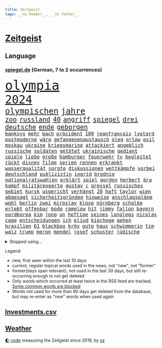 ```yaml
---
title: Zeitgeist
tags: __no_header__, __no_footer__
---
```


# [Zeitgeist](https://oliz.io/zeitgeist/)

## Language

<h3><a href="https://www.spiegel.de" target="_blank">spiegel.de</a> (German, 7 to 2 occurrences)</h3>
<p style="font-family:monospace">
<span style="font-size:32pt"><a href="news_links.html#olympia" class="current">olympia</a></span>
<br>
<span style="font-size:28pt"><a href="news_links.html#2024" class="current">2024</a></span>
<br>
<span style="font-size:20pt"><a href="news_links.html#olympischen" class="current">olympischen</a></span>
<span style="font-size:20pt"><a href="news_links.html#jahre" class="current">jahre</a></span>
<br>
<span style="font-size:16pt"><a href="news_links.html#zoo" class="current">zoo</a></span>
<span style="font-size:16pt"><a href="news_links.html#russland" class="current">russland</a></span>
<span style="font-size:16pt"><a href="news_links.html#40" class="current">40</a></span>
<span style="font-size:16pt"><a href="news_links.html#angriff" class="current">angriff</a></span>
<span style="font-size:16pt"><a href="news_links.html#spiegel" class="current">spiegel</a></span>
<span style="font-size:16pt"><a href="news_links.html#drei" class="current">drei</a></span>
<span style="font-size:16pt"><a href="news_links.html#deutsche" class="current">deutsche</a></span>
<span style="font-size:16pt"><a href="news_links.html#ende" class="current">ende</a></span>
<span style="font-size:16pt"><a href="news_links.html#geborgen" class="current">geborgen</a></span>
<br>
<span style="font-size:12pt"><a href="news_links.html#banksys" class="new">banksys</a></span>
<span style="font-size:12pt"><a href="news_links.html#mehr" class="current">mehr</a></span>
<span style="font-size:12pt"><a href="news_links.html#bach" class="current">bach</a></span>
<span style="font-size:12pt"><a href="news_links.html#präsident" class="current">präsident</a></span>
<span style="font-size:12pt"><a href="news_links.html#100" class="current">100</a></span>
<span style="font-size:12pt"><a href="news_links.html#jeanfrançois" class="new">jeanfrançois</a></span>
<span style="font-size:12pt"><a href="news_links.html#lyotard" class="new">lyotard</a></span>
<span style="font-size:12pt"><a href="news_links.html#postmoderne" class="new">postmoderne</a></span>
<span style="font-size:12pt"><a href="news_links.html#wäre" class="current">wäre</a></span>
<span style="font-size:12pt"><a href="news_links.html#gefangenenaustausch" class="new">gefangenenaustausch</a></span>
<span style="font-size:12pt"><a href="news_links.html#oleg" class="current">oleg</a></span>
<span style="font-size:12pt"><a href="news_links.html#orlow" class="current">orlow</a></span>
<span style="font-size:12pt"><a href="news_links.html#exil" class="current">exil</a></span>
<span style="font-size:12pt"><a href="news_links.html#moskau" class="current">moskau</a></span>
<span style="font-size:12pt"><a href="news_links.html#ukraine" class="current">ukraine</a></span>
<span style="font-size:12pt"><a href="news_links.html#kriegsmarine" class="new">kriegsmarine</a></span>
<span style="font-size:12pt"><a href="news_links.html#attackiert" class="current">attackiert</a></span>
<span style="font-size:12pt"><a href="news_links.html#angeblich" class="current">angeblich</a></span>
<span style="font-size:12pt"><a href="news_links.html#russische" class="current">russische</a></span>
<span style="font-size:12pt"><a href="news_links.html#soldaten" class="current">soldaten</a></span>
<span style="font-size:12pt"><a href="news_links.html#getötet" class="current">getötet</a></span>
<span style="font-size:12pt"><a href="news_links.html#ukrainische" class="current">ukrainische</a></span>
<span style="font-size:12pt"><a href="news_links.html#gedient" class="current">gedient</a></span>
<span style="font-size:12pt"><a href="news_links.html#spiele" class="current">spiele</a></span>
<span style="font-size:12pt"><a href="news_links.html#liebe" class="current">liebe</a></span>
<span style="font-size:12pt"><a href="news_links.html#große" class="current">große</a></span>
<span style="font-size:12pt"><a href="news_links.html#hamburger" class="current">hamburger</a></span>
<span style="font-size:12pt"><a href="news_links.html#feuerwehr" class="current">feuerwehr</a></span>
<span style="font-size:12pt"><a href="news_links.html#tv" class="current">tv</a></span>
<span style="font-size:12pt"><a href="news_links.html#begleitet" class="current">begleitet</a></span>
<span style="font-size:12pt"><a href="news_links.html#rückt" class="current">rückt</a></span>
<span style="font-size:12pt"><a href="news_links.html#disney" class="new">disney</a></span>
<span style="font-size:12pt"><a href="news_links.html#filme" class="current">filme</a></span>
<span style="font-size:12pt"><a href="news_links.html#serien" class="current">serien</a></span>
<span style="font-size:12pt"><a href="news_links.html#rennen" class="current">rennen</a></span>
<span style="font-size:12pt"><a href="news_links.html#erkrankt" class="current">erkrankt</a></span>
<span style="font-size:12pt"><a href="news_links.html#wasserqualität" class="current">wasserqualität</a></span>
<span style="font-size:12pt"><a href="news_links.html#sorgte" class="current">sorgte</a></span>
<span style="font-size:12pt"><a href="news_links.html#diskussionen" class="current">diskussionen</a></span>
<span style="font-size:12pt"><a href="news_links.html#wettkämpfe" class="current">wettkämpfe</a></span>
<span style="font-size:12pt"><a href="news_links.html#vorbei" class="current">vorbei</a></span>
<span style="font-size:12pt"><a href="news_links.html#deutschland" class="current">deutschland</a></span>
<span style="font-size:12pt"><a href="news_links.html#publizistin" class="new">publizistin</a></span>
<span style="font-size:12pt"><a href="news_links.html#ingrid" class="current">ingrid</a></span>
<span style="font-size:12pt"><a href="news_links.html#brodnig" class="new">brodnig</a></span>
<span style="font-size:12pt"><a href="news_links.html#nationalratswahlen" class="new">nationalratswahlen</a></span>
<span style="font-size:12pt"><a href="news_links.html#erklärt" class="current">erklärt</a></span>
<span style="font-size:12pt"><a href="news_links.html#spiel" class="current">spiel</a></span>
<span style="font-size:12pt"><a href="news_links.html#gordon" class="current">gordon</a></span>
<span style="font-size:12pt"><a href="news_links.html#herbert" class="current">herbert</a></span>
<span style="font-size:12pt"><a href="news_links.html#ära" class="current">ära</a></span>
<span style="font-size:12pt"><a href="news_links.html#kampf" class="current">kampf</a></span>
<span style="font-size:12pt"><a href="news_links.html#militärexperte" class="current">militärexperte</a></span>
<span style="font-size:12pt"><a href="news_links.html#gustav" class="current">gustav</a></span>
<span style="font-size:12pt"><a href="news_links.html#c" class="current">c</a></span>
<span style="font-size:12pt"><a href="news_links.html#gressel" class="current">gressel</a></span>
<span style="font-size:12pt"><a href="news_links.html#russisches" class="current">russisches</a></span>
<span style="font-size:12pt"><a href="news_links.html#gebiet" class="current">gebiet</a></span>
<span style="font-size:12pt"><a href="news_links.html#kursk" class="current">kursk</a></span>
<span style="font-size:12pt"><a href="news_links.html#usgericht" class="current">usgericht</a></span>
<span style="font-size:12pt"><a href="news_links.html#verhängt" class="current">verhängt</a></span>
<span style="font-size:12pt"><a href="news_links.html#20" class="current">20</a></span>
<span style="font-size:12pt"><a href="news_links.html#haft" class="current">haft</a></span>
<span style="font-size:12pt"><a href="news_links.html#taylor" class="current">taylor</a></span>
<span style="font-size:12pt"><a href="news_links.html#wien" class="current">wien</a></span>
<span style="font-size:12pt"><a href="news_links.html#abgesagt" class="current">abgesagt</a></span>
<span style="font-size:12pt"><a href="news_links.html#sicherheitsgründen" class="current">sicherheitsgründen</a></span>
<span style="font-size:12pt"><a href="news_links.html#hinweise" class="current">hinweise</a></span>
<span style="font-size:12pt"><a href="news_links.html#anschlagspläne" class="current">anschlagspläne</a></span>
<span style="font-size:12pt"><a href="news_links.html#wohl" class="current">wohl</a></span>
<span style="font-size:12pt"><a href="news_links.html#berlin" class="current">berlin</a></span>
<span style="font-size:12pt"><a href="news_links.html#zwei" class="current">zwei</a></span>
<span style="font-size:12pt"><a href="news_links.html#miroslav" class="current">miroslav</a></span>
<span style="font-size:12pt"><a href="news_links.html#klose" class="current">klose</a></span>
<span style="font-size:12pt"><a href="news_links.html#nürnberg" class="current">nürnberg</a></span>
<span style="font-size:12pt"><a href="news_links.html#schalke" class="current">schalke</a></span>
<span style="font-size:12pt"><a href="news_links.html#erlebt" class="current">erlebt</a></span>
<span style="font-size:12pt"><a href="news_links.html#offenbar" class="current">offenbar</a></span>
<span style="font-size:12pt"><a href="news_links.html#bodo" class="current">bodo</a></span>
<span style="font-size:12pt"><a href="news_links.html#ramelow" class="new">ramelow</a></span>
<span style="font-size:12pt"><a href="news_links.html#hit" class="current">hit</a></span>
<span style="font-size:12pt"><a href="news_links.html#jimmy" class="current">jimmy</a></span>
<span style="font-size:12pt"><a href="news_links.html#fallon" class="new">fallon</a></span>
<span style="font-size:12pt"><a href="news_links.html#bayern" class="current">bayern</a></span>
<span style="font-size:12pt"><a href="news_links.html#nordkorea" class="current">nordkorea</a></span>
<span style="font-size:12pt"><a href="news_links.html#kim" class="current">kim</a></span>
<span style="font-size:12pt"><a href="news_links.html#jong" class="current">jong</a></span>
<span style="font-size:12pt"><a href="news_links.html#un" class="current">un</a></span>
<span style="font-size:12pt"><a href="news_links.html#heftige" class="current">heftige</a></span>
<span style="font-size:12pt"><a href="news_links.html#seines" class="current">seines</a></span>
<span style="font-size:12pt"><a href="news_links.html#longlegs" class="current">longlegs</a></span>
<span style="font-size:12pt"><a href="news_links.html#nicolas" class="current">nicolas</a></span>
<span style="font-size:12pt"><a href="news_links.html#cage" class="current">cage</a></span>
<span style="font-size:12pt"><a href="news_links.html#entscheidungen" class="current">entscheidungen</a></span>
<span style="font-size:12pt"><a href="news_links.html#ich" class="current">ich</a></span>
<span style="font-size:12pt"><a href="news_links.html#eliud" class="new">eliud</a></span>
<span style="font-size:12pt"><a href="news_links.html#kipchoge" class="new">kipchoge</a></span>
<span style="font-size:12pt"><a href="news_links.html#gehen" class="current">gehen</a></span>
<span style="font-size:12pt"><a href="news_links.html#brasilien" class="current">brasilien</a></span>
<span style="font-size:12pt"><a href="news_links.html#61" class="current">61</a></span>
<span style="font-size:12pt"><a href="news_links.html#blackbox" class="new">blackbox</a></span>
<span style="font-size:12pt"><a href="news_links.html#kröv" class="current">kröv</a></span>
<span style="font-size:12pt"><a href="news_links.html#gute" class="current">gute</a></span>
<span style="font-size:12pt"><a href="news_links.html#haus" class="current">haus</a></span>
<span style="font-size:12pt"><a href="news_links.html#schwimmerin" class="new">schwimmerin</a></span>
<span style="font-size:12pt"><a href="news_links.html#tim" class="current">tim</a></span>
<span style="font-size:12pt"><a href="news_links.html#walz" class="new">walz</a></span>
<span style="font-size:12pt"><a href="news_links.html#trump" class="current">trump</a></span>
<span style="font-size:12pt"><a href="news_links.html#meron" class="new">meron</a></span>
<span style="font-size:12pt"><a href="news_links.html#mendel" class="new">mendel</a></span>
<span style="font-size:12pt"><a href="news_links.html#josef" class="current">josef</a></span>
<span style="font-size:12pt"><a href="news_links.html#schuster" class="new">schuster</a></span>
<span style="font-size:12pt"><a href="news_links.html#jüdische" class="current">jüdische</a></span>
</p>
<details>
<summary>Stopped using...</summary>
<p class="former" style="font-size:12pt">
cristiano(1389) ronaldo(1389) treffer(1389) beschäftigt(1388) lebensmittel(1388) sanktionen(1388) 75(1387) kohle(1387) uno(1387) vereinigten(1387) 6(1386) angeles(1386) aufgefordert(1386) brüssel(1386) gewaltige(1386) gezogen(1386) summe(1386) volker(1386) analyse(1385) becker(1385) blickt(1385) joachim(1385) niederlanden(1385) pflege(1385) plus(1385) verlust(1385) welchem(1385) xi(1385) äußerungen(1385) berühmt(1384) egal(1384) klaren(1384) übergriffe(1384) bochum(1383) erlassen(1383) flüchtlinge(1383) keller(1383) mittel(1383) niederländische(1383) rechnet(1383) rheinlandpfalz(1383) schiedsrichter(1383) sexuelle(1383) verstorbenen(1383) digitalisierung(1382) nahverkehr(1382) abstand(1381) echte(1381) gehe(1381) lust(1381) portugal(1381) spott(1381) umwelt(1381) anwälte(1380) arm(1380) bereich(1380) konzerne(1380) minute(1380) 29(1379) behörde(1379) beobachten(1379) erfahrungen(1379) gegangen(1379) leer(1379) märz(1379) pocht(1379) punkte(1379) aufruf(1378) leitet(1378) rest(1378) sache(1378) stets(1378) tieren(1378) verweigert(1378) ökonom(1378) angeklagter(1377) autobahn(1377) bestätigen(1377) fleisch(1377) klären(1377) aufnahme(1376) trafen(1376) franziskus(1375) interesse(1375) manuel(1375) mode(1375) papst(1375) türkischen(1375) appell(1374) dementiert(1374) fliehen(1373) starker(1373) ersetzen(1372) geflogen(1372) organisation(1372) rom(1372) kleines(1371) sinnvoll(1371) klimapolitik(1370) ii(1369) ebenso(1366) 1500(1365) mercedes(1365) haushalte(1364) pflicht(1362) taliban(1362) todesopfer(1360) katholischen(1359) prognose(1359) wahrscheinlich(1359) wusste(1358) wendet(1357) brach(1356) insolvenz(1355) hilfen(1353) karten(1352) syrer(1352) niedrig(1351) not(1351) fehlende(1350) munition(1349) vorläufig(1346) herausforderung(1338) missbrauchs(1326) stopp(1305) wetterdienst(1295) rein(1240) fußballnationalmannschaft(1174) felix(1152) spiegelreporter(1147) drohende(1145) videoaufnahmen(1139) zentralbank(1133) verdi(1130) bauern(1122) auswärtige(1116) bundesrat(1106) insbesondere(1105) nachspielzeit(1065) wissing(1054) world(1052) mike(1051) gehälter(1048) fachkräfte(1019) demo(1018) beider(1009) volksverhetzung(1007) schärfere(974) unserem(972) kompromiss(963) einziger(956) finnland(954) kanzlers(940) waffenlieferungen(938) erschwert(936) geplatzt(926) soldat(925) überwachung(925) streik(905) fern(876) hochschule(861) kriegsverbrechen(861) iranische(852) gewerkschaften(842) überlebenden(839) königsklasse(838) fernen(828) verärgert(809) isoliert(805) mordfall(800) steuerhinterziehung(798) sinne(794) chinesischer(790) sylt(790) joshua(777) jugendlicher(774) kaffee(774) weltrekord(771) andrew(770) sexuell(769) 16jähriger(750) wissenschaft(748) eautos(747) ähnlichen(740) landwirtschaft(739) chinesen(734) freispruch(732) sunak(732) rishi(731) notruf(721) protestbewegung(721) hoffnungsträger(716) nation(716) frühjahr(706) 63(702) tobias(696) antarktis(691) bundesbank(690) kita(684) ernährung(683) gerechtfertigt(683) yorker(677) historisches(673) monika(668) dokumentieren(667) emissionen(666) quer(662) methoden(656) besatzung(651) düster(618) liberale(607) deutschlandticket(606) migrationspolitik(603) game(602) saarlouis(601) überzeugen(600) dfbelf(596) haftbefehl(596) madonna(591) muster(590) flogen(589) trauern(588) vulkan(585) gelegenheit(583) al(578) mittelpunkt(574) zehnte(574) praxis(570) kongo(569) beliebter(568) geschwister(568) boom(566) pokal(565) viertagewoche(563) wohlstand(560) herstellers(558) jason(547) eskalierte(539) bürokratie(538) lauf(533) insekten(532) 51(523) toll(521) wahlsieger(521) trier(517) rechtspopulisten(510) spiegelreport(508) gejagt(500) hinweg(499) kindergrundsicherung(491) hauptrolle(488) optionen(488) umsetzen(487) parlamentswahlen(486) arbeitskräfte(484) erwarteten(484) brachten(472) boomt(471) rückhalt(471) samuel(461) fühlte(456) fisch(454) tickets(454) jagen(453) trikot(452) erging(448) court(444) formuliert(443) sparkassen(433) drohnenangriffe(428) hamm(426) bitter(424) angelegt(420) kurzer(415) luftangriffen(415) einbestellt(414) fürth(414) hitzewellen(414) blockierte(411) widerstands(411) qualifiziert(410) budget(407) errichtet(405) kurve(398) milliardenschweren(397) selben(395) thunberg(393) preiserhöhung(392) abwenden(391) überlegen(390) obersten(388) pass(385) soziologe(379) victoria(375) desaster(372) heim(372) kooperiert(372) aufatmen(370) todesfall(370) verkehrswende(368) gerichtsverfahren(367) strenger(366) andré(364) sechsstellige(361) entstand(357) parlamentswahl(351) dich(350) gedreht(350) winde(350) metern(349) airport(348) torwart(348) ausscheiden(342) ehrung(340) pauli(340) jon(335) tankstelle(334) schiitenmiliz(331) technisch(330) knacken(325) zusammengebrochen(323) dumm(322) young(321) gewechselt(320) schwester(320) onkel(318) generalbundesanwalt(314) moritz(312) nszeit(311) fußballfans(308) berüchtigte(306) harsche(306) fehlte(305) verfolgte(305) vergehen(305) challenge(303) kimmich(303) belästigt(301) mehrmals(300) 1994(299) dankbar(298) organisatoren(297) 43(296) regelungen(296) schenkt(295) population(293) flüchtlingsunterkunft(290) gedächtnis(290) bulls(289) ungerecht(288) ddr(287) mars(284) gerechnet(283) hinterlässt(283) instrument(283) mexikos(283) pflegeheim(281) lasst(279) charkiw(277) emotionaler(275) erfindung(275) hamasangriff(273) kracht(273) extremistischen(270) tränengas(269) waffenstillstand(269) großzügigen(268) achtzigerjahre(266) mancherorts(265) stadien(264) bezirk(263) reederei(262) signa(262) mentale(261) herbe(260) staatssekretärin(259) weltlage(258) mohammad(257) erkannt(256) gdl(256) warnstreiks(256) fußballspieler(255) künftige(255) 16jährigen(252) hamasgeisel(252) kiboom(252) netzbetreiber(252) kulturszene(251) stille(251) signalisiert(249) geiselnahme(247) spiels(247) erlässt(246) sprecherin(246) emma(245) gdlchef(245) schwindet(245) weselsky(245) kriegstüchtig(244) 37jährige(243) db(243) gespalten(243) spdfraktionschef(243) unfalltod(243) signagruppe(241) anstehenden(240) petra(240) bundeskartellamt(239) fluggäste(238) kassieren(236) taugt(234) tourt(234) ostern(233) psychologe(233) bedrängnis(232) kapitän(231) genügend(229) helsinki(228) autokonzern(227) notlage(227) trauen(227) dubai(226) wackelt(226) leise(225) verabschiedung(225) beleidigungen(223) künftiger(221) stoffe(221) tausender(221) ausgewählt(220) weiblich(220) historischer(219) entzogen(218) heimischen(217) zuversichtlich(216) geschlechtsverkehr(215) stefanie(215) notaufnahme(214) grande(213) guardiola(212) sekeinsatz(212) einsparungen(211) rauch(211) roberts(210) blockbuster(208) interessieren(207) oma(206) kragen(205) dreyer(202) immunität(202) leiten(202) abgefeuert(200) absatz(200) leidenschaftlicher(200) vorliegt(200) 31jähriger(199) high(199) mangelnde(198) hollywoods(197) lachen(197) wärmepumpen(197) bevorzugen(196) pep(196) statistischem(195) b(193) fossil(193) maersk(192) sogenanntes(192) gebrauch(191) linien(191) abfahrt(190) dave(190) homo(190) koblenz(190) cdu/csu(189) niedriger(189) spacey(189) zeitzeugen(189) anpassung(188) landsleuten(188) elvis(187) inmitten(187) siebzigerjahren(187) abgetaucht(186) begrenzt(186) bestsellerautor(183) langes(183) satelliten(183) zählte(183) alkoholfreie(182) bauernproteste(182) fernhalten(182) norweger(182) beantragt(181) behindert(181) betreffen(181) dreh(181) sächsische(181) weltstar(181) autoritär(180) spektakuläres(180) haag(179) ritual(179) begraben(177) entlastungen(176) verbündete(176) anmelden(174) frühes(174) leroy(173) sané(173) insolvente(172) staub(172) 160(170) afdabgeordnete(170) 13jährigen(169) blaupause(169) erklärungen(169) erzbistum(169) schlangen(169) stützt(169) erobert(168) festhalten(168) politischem(168) angeworben(167) aufgeklärt(167) ratschlag(167) kalte(166) nationalsozialismus(166) summen(166) anonymen(165) fressen(165) original(165) potsdamer(165) 64(164) angehoben(164) murphy(164) satt(164) zeugnis(164) rechtlichen(163) unfair(163) anforderungen(162) platzt(162) hauptdarstellerin(161) wald(161) einwanderer(160) kreuzfahrtschiff(160) regierungsflieger(160) australier(159) vergütung(159) verewigt(158) afdmann(157) anerkennung(157) bundestagsabgeordnete(157) einlösen(157) gefälschte(157) jena(157) widerlegen(157) jordan(156) konstruiert(156) trainers(156) lucy(155) ungarische(155) glimpflich(154) zugesprochen(154) gesänge(153) posse(153) chinesisches(151) vermittler(151) huawei(150) benannt(149) schärfste(149) siebten(149) verhagelt(149) superreichen(148) däne(146) facebookkonzern(146) forschungsteam(146) autofahrerin(145) lara(145) raf(145) supermärkte(145) wiederum(145) msc(144) zentimeter(144) anwenden(143) meidet(143) national(142) rassemblement(142) schöpft(142) sätze(142) drehbuch(141) planung(141) 129(140) bezahlte(140) neil(140) daniels(138) fremden(138) preisgegeben(137) sportartikelhersteller(137) agenda(136) auffälligen(136) erhielten(135) queens(135) 58jähriger(134) flotte(134) unverzüglich(134) abschiedstournee(133) außergewöhnliches(133) drohe(132) hollywoodfilmen(132) klettert(132) tasche(132) anmeldung(131) bernard(130) schauspielerinnen(130) kippte(129) regisseure(129) trek(129) zecken(129) zig(129) authentisch(127) jeff(126) künstlich(126) singapur(126) taxis(126) laufende(125) regierungschefs(125) alleingang(124) gelöscht(124) gigantische(124) kinohit(124) kriegsführung(124) panne(124) schrank(123) intensiv(122) 14jährigen(121) johansson(121) messen(121) reiht(121) scarlett(121) wiedersehen(121) getäuscht(120) hetzt(120) schmerzensgeld(120) drittes(119) krankheitserreger(119) källenius(119) mercedeschef(119) nordosten(119) ola(119) umbenannt(119) wendungen(119) alters(118) bergsteigen(118) chefposten(118) vorzubereiten(118) abgelaufen(117) anbietern(117) auswärtigen(117) balkon(116) zusätzlichen(116) award(115) beeindruckende(115) matchwinner(115) orientieren(114) todesfällen(114) bruders(113) polizeieinsätze(113) gruß(112) hirnforschung(112) klimaschützer(112) lakers(112) schnitzer(112) ausrüster(111) kibbuz(111) viewing(111) abheben(110) bedenklich(109) britischem(109) klimaprotest(109) unerwarteten(109) unvermittelt(109) antreibt(108) billionen(108) komplizierter(108) milliardengeschäft(108) privatsphäre(108) absurde(107) amnestie(107) jenem(106) bestechlichkeit(105) fußballverbands(105) louis(105) rouge(105) stichwahl(105) wout(105) alltäglich(104) prostituierte(104) rüstungskonzern(104) statistische(104) leuten(103) selbstverständlichkeit(103) türen(103) verkleinern(103) aufgebracht(102) bildeten(102) blutiges(102) nike(102) potenzial(102) fahrrad(101) fußballers(100) straßenbahn(100) abgestraft(98) etablierte(98) geredet(98) hunderttausenden(98) microsofts(98) rechnung(98) ungarischen(98) beherrscht(97) quiet(97) relativ(97) rotterdam(97) sticht(95) gerne(94) entlohnung(93) verunsichert(93) weltgrößten(93) spektakulärsten(92) verspielt(92) ärgernis(92) abonnenten(91) beseitigen(91) eint(91) entschädigen(91) spritpreise(91) andernorts(90) boston(90) motivation(90) wertvollen(90) beleidigung(89) fahrschein(89) fronten(89) gletschern(89) jam(89) pearl(89) regierungswechsel(89) toxischen(89) zurückzubekommen(89) zusammenhalten(89) ätna(89) einhundert(88) herauszufinden(88) verprügeln(88) vorgängers(88) dreckig(87) fuhren(87) leiterin(87) ostereier(87) rechtspopulistischer(87) schüttete(87) behindern(86) chinese(86) fürchtete(86) haushalten(86) herzversagen(86) leuchten(86) telekom(86) unterschreiben(86) akzeptieren(85) chrupalla(85) fahrradfahrer(85) project(85) spdspitze(85) tino(85) attackierte(84) charakter(84) depression(84) flair(84) laufender(84) pflegetochter(84) 75jährige(83) ausgebremst(83) fischkutter(83) stephen(83) strafstoß(83) 97(82) abwechslungsreich(82) eddy(82) fahrern(82) industriegebiet(82) motiviert(82) nachspiel(82) patrioten(82) auswärtiges(81) inder(81) neunjährigen(81) schwimmerinnen(81) sexszenen(81) vergisst(81) werbezwecken(81) blüht(80) erbost(80) fragwürdiger(80) küssen(80) legalisiert(80) streaminganbieter(80) städtische(80) überflutungen(80) beschlagnahmten(79) eingerechnet(79) herzstillstand(79) jubelten(79) mythen(79) stalking(79) umweltministerin(79) wirt(79) abfindungen(78) angeschlagenen(78) begrenzten(78) bußgeld(78) erlebten(78) geldwäsche(78) sbahn(78) trumpf(78) ängstlichen(78) amtsträger(77) darstellt(77) farbattacke(77) feuerlöschern(77) fix(77) kriselnden(77) orange(77) präparierten(77) sprühten(77) wirkungslos(77) auszulösen(76) automaten(76) beobachtung(76) bistum(76) eurozone(76) krisentreffen(76) meeresfrüchte(76) mumifizierte(76) gültigen(75) knackt(75) renaissance(75) beckham(74) klang(74) klo(74) kundinnen(74) klartext(73) mitgebracht(73) voraussetzungen(73) ausfiel(72) bardella(72) moulin(72) mühlenflügel(72) niederschlägen(72) premiers(72) prognosen(72) trockenheit(72) verpassten(72) zwayer(72) aufträgen(71) bankfiliale(71) eddie(71) europawahlen(71) güler(71) komiker(71) lebenserwartung(71) mitgliedschaft(71) nachdenken(71) rangeleien(71) schob(71) sexy(71) talkshowmoderatorin(71) verzockt(71) witch(71) aufkommen(70) pfiffe(70) scharfmachern(70) 900000(69) adams(69) feuerwerk(69) populär(69) strahlen(69) besitzt(68) mounjaro(68) schottische(68) uspopstar(68) beschuldigten(67) bon(67) durchbrechen(67) gelbe(67) jovi(67) manövriert(67) mitreißenden(67) rangnick(67) verwahrt(67) alarmstufe(66) celsius(66) handele(66) drittgrößten(65) fußballmannschaft(65) mercedesbenz(65) neugeborenes(65) preiserhöhungen(65) schleichenden(65) ungewollte(65) verschleppte(65) ausgabe(64) versprochenen(64) blunt(63) cher(63) mieser(63) topstars(63) verdachtsfall(63) enorme(62) spdzentrale(62) turin(62) alpinisten(61) inne(61) inszenieren(61) simulierten(61) absagen(60) unerwarteter(60) begehrt(59) bekämen(59) hilton(59) militärziele(59) regierenden(59) schlagstock(59) sorten(59) aufsteigen(58) versetzen(58) amerikanischer(57) millionenstadt(57) priesters(57) stöhnen(57) aufgeladenes(56) lustiges(56) verzeichnen(56) vorgeschichte(56) woke(56) zeitfahren(56) abgeführt(55) ausgewechselt(55) bevorstehenden(55) bürgerschaft(55) joost(55) meryl(55) nebensache(55) streep(55) akte(54) graue(54) fossilen(53) fußballspiele(53) gesundheitssystem(53) revolutionieren(53) exmanager(52) geopolitische(52) hausdach(52) miniserie(52) muscheln(52) pochen(52) wilders(52) dresdner(51) etappensieg(51) mieterinnen(51) reuters(51) verheißt(51) waldbränden(51) kollegin(50) pausiert(50) populist(50) versprechungen(50) bildungsministerium(49) datingapps(49) extremwetter(49) fehlverhaltens(49) firmenpatriarchen(49) kifirma(49) linklater(49) strippen(49) tvangebot(49) verächtlich(49) ausfüllen(48) bekanntes(48) feinstaub(48) grundrechte(48) langjähriger(48) müttern(48) ratten(48) sinniert(48) akademiker(47) d’agostino(47) gigi(47) strategiepapier(47) tree(47) ölkonzerns(47) aussi(46) bongiovi(46) durchschnittlich(46) kinshasa(46) moi(46) pyrotechnik(46) rechenschaft(46) suff(46) verhängnisvollen(46) brown(45) halyna(45) hutchins(45) schönen(45) angeprangert(44) versprachen(44) wahltag(44) wirtschaftsweisen(44) einseitig(43) epidemie(43) irre(43) jacques(43) kleingarten(43) wahltermin(43) ersatzlos(42) fitness(42) polizeigewalt(42) präsidentschaftsanwärter(42) rechtsbündnis(42) schutt(42) sätzen(42) aneinandergeraten(41) exgeheimdienstchef(41) grandezza(41) hunter(41) semaglutid(41) unlösbare(41) wirkstoff(41) zurückhalten(41) 2002(40) anheizen(40) biere(40) einfahren(40) hurrikansaison(40) kombination(40) stichwahlen(40) supreme(40) verlorenen(40) betracht(39) frauenförderung(39) pony(39) realitätscheck(39) solch(39) altersdiskriminierung(38) bundestagsabgeordneten(38) schenker(38) 25jährige(37) 28jähriger(37) beharrt(37) cover(37) crazy(37) filmfest(37) gebrandmarkt(37) grölten(37) heizungen(37) herausfordern(37) mitgespielt(37) potenziell(37) rachel(37) schüttelt(37) geschäftsmann(36) lawrence(36) minderjähriger(36) richterspruch(36) rückte(36) abläufe(35) modi(35) narendra(35) steuererleichterungen(35) wohnt(35) bergsteigerin(34) faktor(34) missbrauchstäter(34) reformer(34) schildern(34) umkreisen(34) nationalistischen(33) parteizentrale(33) rechtsstaat(33) aufstand(32) behält(32) bürgerinnen(32) freiheitsstrafen(32) gezerre(32) kriegswirtschaft(32) polizeibeamtin(32) spdfraktion(32) 360(31) bärchen(31) eignung(31) indonesischen(31) schlauchboot(31) unterhaus(31) weiden(31) farage(30) klimaschädlich(30) martyrium(30) nigel(30) rechtsnationalen(30) regulären(30) datingapp(29) gewaltfreie(29) hayer(29) hochrechnungen(29) inventar(29) ita(29) ukrainerin(29) wahlzettel(29) diesel(28) hetzen(28) wahlbeteiligung(28) wahllokale(28) weiterspielen(28) einrichtungen(27) finanzmärkte(27) fußballstadien(27) gegenseite(27) kitraining(27) nutzerdaten(27) rauer(27) transfer(27) wohnhäusern(27) fördergelder(26) grünenabgeordnete(26) niedrigerem(26) organisierter(26) personalien(26) rekordsummen(26) aufstellung(25) celtics(25) einfachere(25) familiengeschichte(25) jude(25) satellitenbildern(25) sexualisierung(25) stockende(25) transporter(25) viertelmilliarde(25) winkel(25) kalt(24) magentatv(24) qualitäten(24) tödlichsten(24) weghorst(24) zahlte(24) animationsfilm(23) autounfall(23) döring(23) erfinden(23) ernennt(23) gelben(23) heftigem(23) heranwachsenden(23) ressortchefin(23) zverevs(23) 52jährigen(22) argamani(22) emspiel(22) gelaufen(22) herrschte(22) noa(22) koeman(21) ronald(21) spe(21) überwiegend(21) col(20) furcht(20) galibier(20) gefilmt(20) lebten(20) mel(20) verbergen(20) waffenrecht(20) arda(19) buckinghampalast(19) emfußballspiel(19) fieber(19) financial(19) oranje(19) gerichtliche(18) hürzeler(18) kommentatoren(18) pfosten(18) pixar(18) pixarfilm(18) saubere(18) teamgeist(18) ex(17) führungspositionen(17) reis(17) sechser(17) tennisturnier(17) verwerfungen(17) albaniens(16) fitnessstudio(16) malu(16) rettungsschwimmer(16) usstudie(16) demokratischer(15) durchlebte(15) gehstock(15) jährlich(15) mitgliederbegehren(15) nachtleben(15) oberfläche(15) outet(15) polemik(15) tah(15) indiens(14) interessante(14) jurassic(14) altersarmut(13) bestellungen(13) entgegenwirken(13) fantasie(13) fußballmatch(13) genügen(13) intensives(13) jungstars(13) neuzulassungen(13) raketenangriffen(13) revolte(13) schlummert(13) verborgen(13) wrestling(13) abiturzeugnisse(12) byd(12) einschaltquoten(12) franchise(12) monatlichen(12) cop(11) fremdeln(11) hübsche(11) spätes(11) wetterextreme(11) wobei(11)
</p>
</details>
<p>Legend:
<ul>
<li><span class="new">new</span>, first seen within the last 10 days</li>
<li><span class="current">current</span>, regular topical words used in the news, not "new", not "former"</li>
<li><span class="former">former(days span relevant)</span>, not used in the last 30 days, but still re-occurring enough to not get deleted</li>
<li>Only words which occurred at least twice in the RSS feed are tracked. <a href="language/filters.py">Some common words are blocked</a></li>
<li>Words not used for more than 90 days get deleted from the database, but may re-enter as "new" words when used again</li>
</ul>
</p>

## [Investments](investments.html)[.csv](investments.csv)

## [Weather](weather.html)

<footer>
<a href="javascript:toggleTheme()" class="nav">🌓</a>
<a href="https://github.com/ooz/zeitgeist">code</a> measuring the Zeitgeist since 2019, by <a href="https://oliz.io">oz</a>
</footer>
